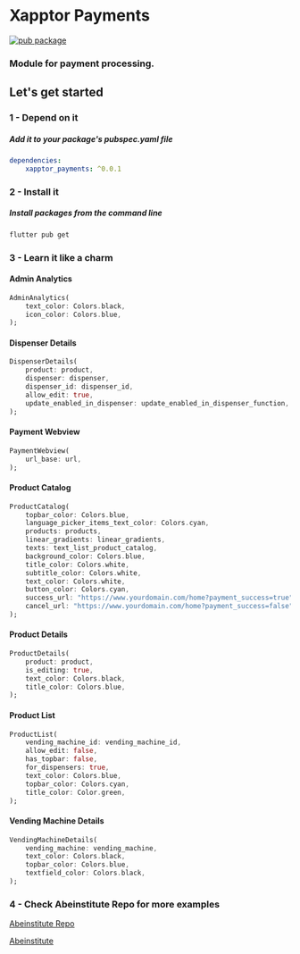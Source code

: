 # **Xapptor Payments**
[![pub package](https://img.shields.io/pub/v/xapptor_payments?color=blue)](https://pub.dartlang.org/packages/xapptor_payments)
### Module for payment processing.

## **Let's get started**

### **1 - Depend on it**
##### Add it to your package's pubspec.yaml file
```yml
dependencies:
    xapptor_payments: ^0.0.1
```

### **2 - Install it**
##### Install packages from the command line
```sh
flutter pub get
```

### **3 - Learn it like a charm**

#### **Admin Analytics**
```dart
AdminAnalytics(
    text_color: Colors.black,
    icon_color: Colors.blue,
);
```

#### **Dispenser Details**
```dart
DispenserDetails(
    product: product,
    dispenser: dispenser,
    dispenser_id: dispenser_id,
    allow_edit: true,
    update_enabled_in_dispenser: update_enabled_in_dispenser_function,
);
```

#### **Payment Webview**
```dart
PaymentWebview(
    url_base: url,
);
```

#### **Product Catalog**
```dart
ProductCatalog(
    topbar_color: Colors.blue,
    language_picker_items_text_color: Colors.cyan,
    products: products,
    linear_gradients: linear_gradients,
    texts: text_list_product_catalog,
    background_color: Colors.blue,
    title_color: Colors.white,
    subtitle_color: Colors.white,
    text_color: Colors.white,
    button_color: Colors.cyan,
    success_url: "https://www.yourdomain.com/home?payment_success=true",
    cancel_url: "https://www.yourdomain.com/home?payment_success=false",
);
```

#### **Product Details**
```dart
ProductDetails(
    product: product,
    is_editing: true,
    text_color: Colors.black,
    title_color: Colors.blue,
);
```

#### **Product List**
```dart
ProductList(
    vending_machine_id: vending_machine_id,
    allow_edit: false,
    has_topbar: false,
    for_dispensers: true,
    text_color: Colors.blue,
    topbar_color: Colors.cyan,
    title_color: Color.green,
);
```

#### **Vending Machine Details**
```dart
VendingMachineDetails(
    vending_machine: vending_machine,
    text_color: Colors.black,
    topbar_color: Colors.blue,
    textfield_color: Colors.black,
);
```

### **4 - Check Abeinstitute Repo for more examples**
[Abeinstitute Repo](https://github.com/Xapptor/abeinstitute)

[Abeinstitute](https://www.abeinstitute.com)